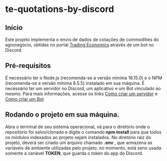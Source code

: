 # te-quotations-by-discord

## Início
Este projeto implementa o envio de dados de cotações de commodities do agronegócio, obtidas no portal [Trading Economics](www.tradingeconomics.com) através de um bot no Discord.

## Pré-requisitos
É necessário ter o Node.js (recomenda-se a versão mínima 16.15.0) e o NPM (recomenda-se a versão mínima 8.5.5) instalado em sua máquina.
É necessário ter um servidor no Discord, um aplicativo e um Bot vinculado ao mesmo. Para mais informações, acesse os links [Como criar um servidor](https://support.discord.com/hc/pt-br/articles/204849977-Como-Criar-um-Servidor-) e [Como criar um Bot](https://canaltech.com.br/apps/como-criar-bots-para-responder-discord/)


## Rodando o projeto em sua máquina.
Abra o terminal de seu sistema operacional, vá para o diretório onde o repositório foi salvo/clonado e digite o comando **npm install** para que todos os módulos indexados ao projeto sejam instalados.
No diretório raiz do projeto, deverá ser criado um arquivo chamado **.env** , que armazena as variáveis de ambiente utilizadas pelo projeto.
no momento, está seno usada somente a variável **TOKEN**, que guarda o token do app do Discord.
